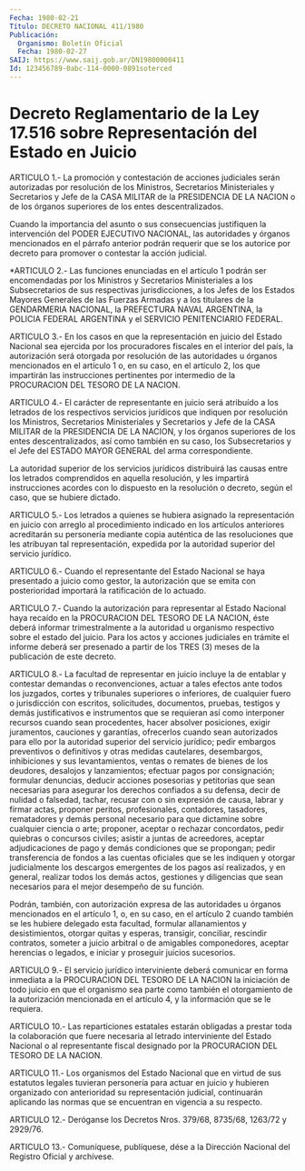 ```yaml
---
Fecha: 1980-02-21
Título: DECRETO NACIONAL 411/1980
Publicación:
  Organismo: Boletín Oficial
  Fecha: 1980-02-27
SAIJ: https://www.saij.gob.ar/DN19800000411
Id: 123456789-0abc-114-0000-0891soterced
---
```

# Decreto Reglamentario de la Ley 17.516 sobre Representación del Estado en Juicio

<a id="1"></a>
ARTICULO 1.- La promoción y contestación de acciones judiciales serán autorizadas por resolución de los Ministros, Secretarios Ministeriales y Secretarios y Jefe de la CASA MILITAR de la PRESIDENCIA DE LA NACION o de los órganos superiores de los entes descentralizados.

Cuando la importancia del asunto o sus consecuencias justifiquen la intervención del PODER EJECUTIVO NACIONAL, las autoridades y órganos mencionados en el párrafo anterior podrán requerir que se los autorice por decreto para promover o contestar la acción judicial.

<a id="2"></a>
*ARTICULO 2.- Las funciones enunciadas en el artículo 1 podrán ser encomendadas por los Ministros y Secretarios Ministeriales a los Subsecretarios de sus respectivas jurisdicciones, a los Jefes de los Estados Mayores Generales de las Fuerzas Armadas y a los titulares de la GENDARMERIA NACIONAL, la PREFECTURA NAVAL ARGENTINA, la POLICIA FEDERAL ARGENTINA y el SERVICIO PENITENCIARIO FEDERAL.

<a id="3"></a>
ARTICULO 3.- En los casos en que la representación en juicio del Estado Nacional sea ejercida por los procuradores fiscales en el interior del país, la autorización será otorgada por resolución de las autoridades u órganos mencionados en el artículo 1 o, en su caso, en el artículo 2, los que impartirán las instrucciones pertinentes por intermedio de la PROCURACION DEL TESORO DE LA NACION.

<a id="4"></a>
ARTICULO 4.- El carácter de representante en juicio será atribuído a los letrados de los respectivos servicios jurídicos que indiquen por resolución los Ministros, Secretarios Ministeriales y Secretarios y Jefe de la CASA MILITAR de la PRESIDENCIA DE LA NACION, y los órganos superiores de los entes descentralizados, así como también en su caso, los Subsecretarios y el Jefe del ESTADO MAYOR GENERAL del arma correspondiente.

La autoridad superior de los servicios jurídicos distribuirá las causas entre los letrados comprendidos en aquella resolución, y les impartirá instrucciones acordes con lo dispuesto en la resolución o decreto, según el caso, que se hubiere dictado.

<a id="5"></a>
ARTICULO 5.- Los letrados a quienes se hubiera asignado la representación en juicio con arreglo al procedimiento indicado en los artículos anteriores acreditarán su personería mediante copia auténtica de las resoluciones que les atribuyan tal representación, expedida por la autoridad superior del servicio jurídico.

<a id="6"></a>
ARTICULO 6.- Cuando el representante del Estado Nacional se haya presentado a juicio como gestor, la autorización que se emita con posterioridad importará la ratificación de lo actuado.

<a id="7"></a>
ARTICULO 7.- Cuando la autorización para representar al Estado Nacional haya recaído en la PROCURACION DEL TESORO DE LA NACION, éste deberá informar trimestralmente a la autoridad u organismo respectivo sobre el estado del juicio. Para los actos y acciones judiciales en trámite el informe deberá ser presenado a partir de los TRES (3) meses de la publicación de este decreto.

<a id="8"></a>
ARTICULO 8.- La facultad de representar en juicio incluye la de entablar y contestar demandas o reconvenciones, actuar a tales efectos ante todos los juzgados, cortes y tribunales superiores o inferiores, de cualquier fuero o jurisdicción con escritos, solicitudes, documentos, pruebas, testigos y demás justificativos e instrumentos que se requieran así como interponer recursos cuando sean procedentes, hacer absolver posiciones, exigir juramentos, cauciones y garantías, ofrecerlos cuando sean autorizados para ello por la autoridad superior del servicio jurídico; pedir embargos preventivos o definitivos y otras medidas cautelares, desembargos, inhibiciones y sus levantamientos, ventas o remates de bienes de los deudores, desalojos y lanzamientos; efectuar pagos por consignación; formular denuncias, deducir acciones posesorias y petitorias que sean necesarias para asegurar los derechos confiados a su defensa, decir de nulidad o falsedad, tachar, recusar con o sin expresión de causa, labrar y firmar actas, proponer peritos, profesionales, contadores, tasadores, rematadores y demás personal necesario para que dictamine sobre cualquier ciencia o arte; proponer, aceptar o rechazar concordatos, pedir quiebras o concursos civiles; asistir a juntas de acreedores, aceptar adjudicaciones de pago y demás condiciones que se propongan; pedir transferencia de fondos a las cuentas oficiales que se les indiquen y otorgar judicialmente los descargos emergentes de los pagos así realizados, y en general, realizar todos los demás actos, gestiones y diligencias que sean necesarios para el mejor desempeño de su función.

Podrán, también, con autorización expresa de las autoridades u órganos mencionados en el artículo 1, o, en su caso, en el artículo 2 cuando también se les hubiere delegado esta facultad, formular allanamientos y desistimientos, otorgar quitas y esperas, transigir, conciliar, rescindir contratos, someter a juicio arbitral o de amigables componedores, aceptar herencias o legados, e iniciar y proseguir juicios sucesorios.

<a id="9"></a>
ARTICULO 9.- El servicio jurídico interviniente deberá comunicar en forma inmediata a la PROCURACION DEL TESORO DE LA NACION la iniciación de todo juicio en que el organismo sea parte como también el otorgamiento de la autorización mencionada en el artículo 4, y la información que se le requiera.

<a id="10"></a>
ARTICULO 10.- Las reparticiones estatales estarán obligadas a prestar toda la colaboración que fuere necesaria al letrado interviniente del Estado Nacional o al representante fiscal designado por la PROCURACION DEL TESORO DE LA NACION.

<a id="11"></a>
ARTICULO 11.- Los organismos del Estado Nacional que en virtud de sus estatutos legales tuvieran personería para actuar en juicio y hubieren organizado con anterioridad su representación judicial, continuarán aplicando las normas que se encuentran en vigencia a su respecto.

<a id="12"></a>
ARTICULO 12.- Deróganse los Decretos Nros. 379/68, 8735/68, 1263/72 y 2929/76.

<a id="13"></a>
ARTICULO 13.- Comuníquese, publíquese, dése a la Dirección Nacional del Registro Oficial y archívese.
